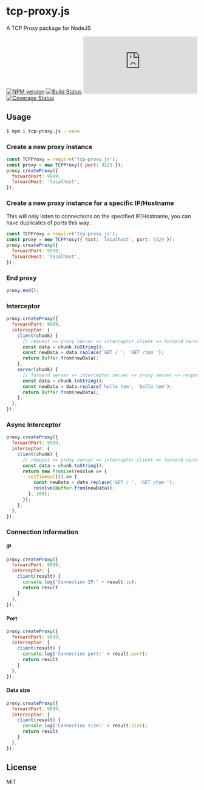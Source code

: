 # tcp-proxy.js

A TCP Proxy package for NodeJS

[![NPM version][npm-image]][npm-url]
[![Build Status][travis-image]][travis-url]
[![Appveyor status][appveyor-image]][appveyor-url]
[![Coverage Status][coveralls-image]][coveralls-url]

[npm-image]: https://img.shields.io/npm/v/tcp-proxy.js.svg?style=flat-square
[npm-url]: https://npmjs.org/package/tcp-proxy.js
[travis-url]: https://travis-ci.org/whxaxes/tcp-proxy.js
[travis-image]: http://img.shields.io/travis/whxaxes/tcp-proxy.js.svg
[appveyor-url]: https://ci.appveyor.com/project/whxaxes/tcp-proxy.js/branch/master
[appveyor-image]: https://ci.appveyor.com/api/projects/status/github/whxaxes/tcp-proxy.js?branch=master&svg=true
[coveralls-url]: https://coveralls.io/r/whxaxes/tcp-proxy.js
[coveralls-image]: https://img.shields.io/coveralls/whxaxes/tcp-proxy.js.svg

## Usage

```bash
$ npm i tcp-proxy.js --save
```

### Create a new proxy instance

```js
const TCPProxy = require('tcp-proxy.js');
const proxy = new TCPProxy({ port: 9229 });
proxy.createProxy({
  forwardPort: 9999,
  forwardHost: 'localhost',
});
```

### Create a new proxy instance for a specific IP/Hostname
This will only listen to connections on the specified IP/Hostname, you can have duplicates of ports this way.

```js
const TCPProxy = require('tcp-proxy.js');
const proxy = new TCPProxy({ host: 'localhost', port: 9229 });
proxy.createProxy({
  forwardPort: 9999,
  forwardHost: 'localhost',
});
```

### End proxy

```js
proxy.end();
```

### Interceptor

```js
proxy.createProxy({
  forwardPort: 9999,
  interceptor: {
    client(chunk) {
      // request => proxy server => interceptor.client => forward server
      const data = chunk.toString();
      const newData = data.replace('GET / ', 'GET /tom ');
      return Buffer.from(newData);
    },
    server(chunk) {
      // forward server => interceptor.server => proxy server => response
      const data = chunk.toString();
      const newData = data.replace('hello tom', 'bello tom');
      return Buffer.from(newData);
    },
  },
});
```

### Async Interceptor

```js
proxy.createProxy({
  forwardPort: 9999,
  interceptor: {
    client(chunk) {
      // request => proxy server => interceptor.client => forward server
      const data = chunk.toString();
      return new Promise(resolve => {
        setTimeout(() => {
          const newData = data.replace('GET / ', 'GET /tom ');
          resolve(Buffer.from(newData));
        }, 200);
      });
    },
  },
});
```


### Connection Information

#### IP

```js
proxy.createProxy({
  forwardPort: 9999,
  interceptor: {
    client(result) {
      console.log('Connection IP:' + result.ip);
      return result
    }
  },
});
```


#### Port

```js
proxy.createProxy({
  forwardPort: 9999,
  interceptor: {
    client(result) {
      console.log('Connection port:' + result.port);
      return result
    }
  },
});
```


#### Data size

```js
proxy.createProxy({
  forwardPort: 9999,
  interceptor: {
    client(result) {
      console.log('Connection Size:' + result.size);
      return result
    }
  },
});
```

## License

MIT
